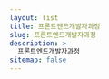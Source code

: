 ```yaml
---
layout: list
title: 프론트엔드개발자과정
slug: 프론트엔드개발자과정
description: >
  프론트엔드개발자과정
sitemap: false
---
```

